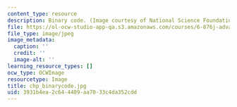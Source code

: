 ```yaml
---
content_type: resource
description: Binary code. (Image courtesy of National Science Foundation.)
file: https://ol-ocw-studio-app-qa.s3.amazonaws.com/courses/6-876j-advanced-topics-in-cryptography-spring-2003/3931b4ea2c644409aa7033c4da352cdd_chp_binarycode.jpg
file_type: image/jpeg
image_metadata:
  caption: ''
  credit: ''
  image-alt: ''
learning_resource_types: []
ocw_type: OCWImage
resourcetype: Image
title: chp_binarycode.jpg
uid: 3931b4ea-2c64-4409-aa70-33c4da352cdd
---
```

